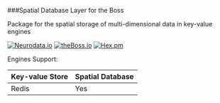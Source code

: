 ###Spatial Database Layer for the Boss 

Package for the spatial storage of multi-dimensional data in key-value engines

[![Neurodata.io](https://img.shields.io/badge/Visit-neurodata.io-ff69b4.svg)](http://neurodata.io/)
[![theBoss.io](https://img.shields.io/badge/visit-theBoss.io-blue.svg)](http://theBoss.io/)
[![Hex.pm](https://img.shields.io/hexpm/l/plug.svg)](http://www.apache.org/licenses/LICENSE-2.0.html)

Engines Support:

| Key-value Store   | Spatial Database  
| ----------------- | -----------------      
| Redis             | Yes               
         
